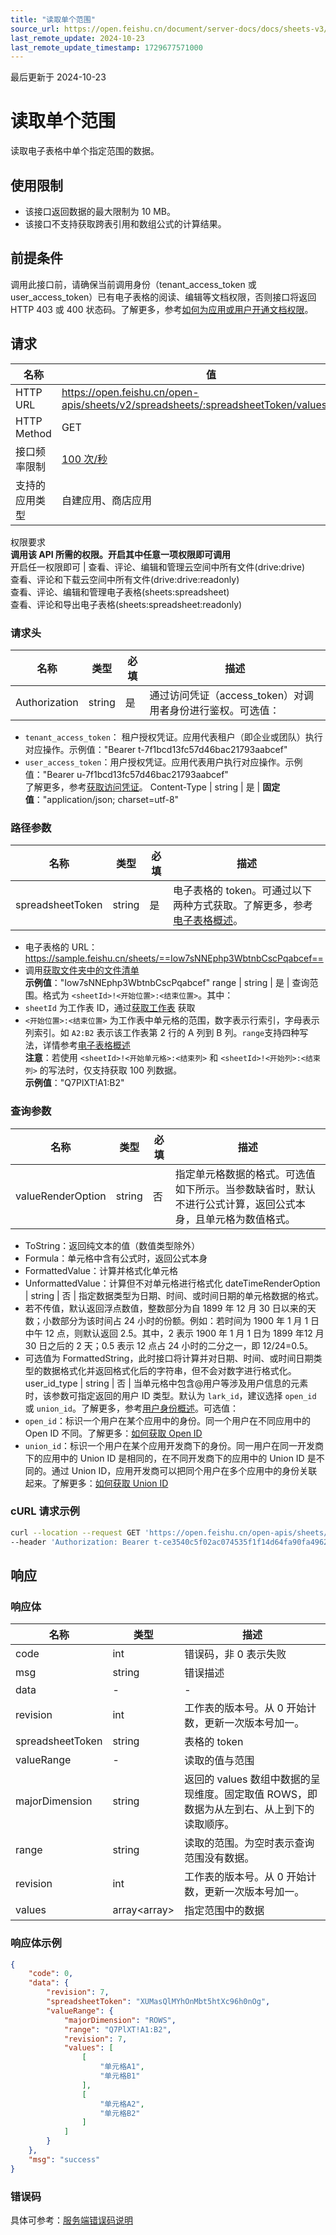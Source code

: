 ```yaml
---
title: "读取单个范围"
source_url: https://open.feishu.cn/document/server-docs/docs/sheets-v3/data-operation/reading-a-single-range
last_remote_update: 2024-10-23
last_remote_update_timestamp: 1729677571000
---
```

最后更新于 2024-10-23

# 读取单个范围

读取电子表格中单个指定范围的数据。

## 使用限制

- 该接口返回数据的最大限制为 10 MB。
- 该接口不支持获取跨表引用和数组公式的计算结果。

## 前提条件

调用此接口前，请确保当前调用身份（tenant_access_token 或 user_access_token）已有电子表格的阅读、编辑等文档权限，否则接口将返回 HTTP 403 或 400 状态码。了解更多，参考[如何为应用或用户开通文档权限](https://open.feishu.cn/document/ukTMukTMukTM/uczNzUjL3czM14yN3MTN#16c6475a)。

## 请求
名称 | 值
---|---
HTTP URL | https://open.feishu.cn/open-apis/sheets/v2/spreadsheets/:spreadsheetToken/values/:range
HTTP Method | GET
接口频率限制 | [100 次/秒](https://open.feishu.cn/document/ukTMukTMukTM/uUzN04SN3QjL1cDN)
支持的应用类型 | 自建应用、商店应用
权限要求  
 **调用该 API 所需的权限。开启其中任意一项权限即可调用**  
开启任一权限即可 | 查看、评论、编辑和管理云空间中所有文件(drive:drive)  
查看、评论和下载云空间中所有文件(drive:drive:readonly)  
查看、评论、编辑和管理电子表格(sheets:spreadsheet)  
查看、评论和导出电子表格(sheets:spreadsheet:readonly)

### 请求头

名称 | 类型 | 必填 | 描述
--- | --- | --- | ---
Authorization | string | 是 | 通过访问凭证（access_token）对调用者身份进行鉴权。可选值：  
- `tenant_access_token`：        租户授权凭证。应用代表租户（即企业或团队）执行对应操作。示例值："Bearer t-7f1bcd13fc57d46bac21793aabcef"  
- `user_access_token`：用户授权凭证。应用代表用户执行对应操作。示例值："Bearer u-7f1bcd13fc57d46bac21793aabcef"  
了解更多，参考[获取访问凭证](https://open.feishu.cn/document/ukTMukTMukTM/uMTNz4yM1MjLzUzM)。
Content-Type | string | 是 | **固定值**："application/json; charset=utf-8"

### 路径参数

名称 | 类型 | 必填 | 描述
--- | --- | --- | ---
spreadsheetToken | string | 是 | 电子表格的 token。可通过以下两种方式获取。了解更多，参考[电子表格概述](https://open.feishu.cn/document/ukTMukTMukTM/uATMzUjLwEzM14CMxMTN/overview)。  
- 电子表格的 URL：https://sample.feishu.cn/sheets/==Iow7sNNEphp3WbtnbCscPqabcef==  
- 调用[获取文件夹中的文件清单](https://open.feishu.cn/document/uAjLw4CM/ukTMukTMukTM/reference/drive-v1/file/list)  
**示例值**："Iow7sNNEphp3WbtnbCscPqabcef"
range | string | 是 | 查询范围。格式为 `<sheetId>!<开始位置>:<结束位置>`。其中：  
- `sheetId` 为工作表 ID，通过[获取工作表](https://open.feishu.cn/document/ukTMukTMukTM/uUDN04SN0QjL1QDN/sheets-v3/spreadsheet-sheet/query) 获取  
- `<开始位置>:<结束位置>` 为工作表中单元格的范围，数字表示行索引，字母表示列索引。如 `A2:B2` 表示该工作表第 2 行的 A 列到 B 列。`range`支持四种写法，详情参考[电子表格概述](https://open.feishu.cn/document/ukTMukTMukTM/uATMzUjLwEzM14CMxMTN/overview)  
**注意**：若使用 `<sheetId>!<开始单元格>:<结束列>` 和 `<sheetId>!<开始列>:<结束列>` 的写法时，仅支持获取 100 列数据。  
**示例值**："Q7PlXT!A1:B2"

### 查询参数 

名称 | 类型 | 必填 | 描述
--- | --- | --- | ---
valueRenderOption | string | 否 | 指定单元格数据的格式。可选值如下所示。当参数缺省时，默认不进行公式计算，返回公式本身，且单元格为数值格式。  
- ToString：返回纯文本的值（数值类型除外）  
- Formula：单元格中含有公式时，返回公式本身  
- FormattedValue：计算并格式化单元格  
- UnformattedValue：计算但不对单元格进行格式化
dateTimeRenderOption | string | 否 | 指定数据类型为日期、时间、或时间日期的单元格数据的格式。  
- 若不传值，默认返回浮点数值，整数部分为自 1899 年 12 月 30 日以来的天数；小数部分为该时间占 24 小时的份额。例如：若时间为 1900 年 1 月 1 日中午 12 点，则默认返回 2.5。其中，2 表示 1900 年 1 月 1 日为 1899 年12 月 30 日之后的 2 天；0.5 表示 12 点占 24 小时的二分之一，即 12/24=0.5。  
- 可选值为 FormattedString，此时接口将计算并对日期、时间、或时间日期类型的数据格式化并返回格式化后的字符串，但不会对数字进行格式化。
user_id_type | string | 否 | 当单元格中包含@用户等涉及用户信息的元素时，该参数可指定返回的用户 ID 类型。默认为 `lark_id`，建议选择 `open_id` 或 `union_id`。了解更多，参考[用户身份概述](https://open.feishu.cn/document/home/user-identity-introduction/introduction)。可选值：  
- `open_id`：标识一个用户在某个应用中的身份。同一个用户在不同应用中的 Open ID 不同。了解更多：[如何获取 Open ID](https://open.feishu.cn/document/uAjLw4CM/ugTN1YjL4UTN24CO1UjN/trouble-shooting/how-to-obtain-openid)  
- `union_id`：标识一个用户在某个应用开发商下的身份。同一用户在同一开发商下的应用中的 Union ID 是相同的，在不同开发商下的应用中的 Union ID 是不同的。通过 Union ID，应用开发商可以把同个用户在多个应用中的身份关联起来。了解更多：[如何获取 Union ID](https://open.feishu.cn/document/uAjLw4CM/ugTN1YjL4UTN24CO1UjN/trouble-shooting/how-to-obtain-union-id)

###  cURL 请求示例
```bash
curl --location --request GET 'https://open.feishu.cn/open-apis/sheets/v2/spreadsheets/XUMasQlMYhOnMbt5htXc96h0nOg/values/Q7PlXT!A1:B2?valueRenderOption=ToString&dateTimeRenderOption=FormattedString' \
--header 'Authorization: Bearer t-ce3540c5f02ac074535f1f14d64fa90fa49621c0'
```
## 响应
### 响应体

名称 | 类型 | 描述
--- | --- | ---
code | int | 错误码，非 0 表示失败
msg | string | 错误描述
data | - | -
revision | int | 工作表的版本号。从 0 开始计数，更新一次版本号加一。
spreadsheetToken | string | 表格的 token
valueRange | - | 读取的值与范围
majorDimension | string | 返回的 values 数组中数据的呈现维度。固定取值 ROWS，即数据为从左到右、从上到下的读取顺序。
range | <md-text type="field-type">string | 读取的范围。为空时表示查询范围没有数据。
<md-text type="field-name">revision | <md-text type="field-type">int | 工作表的版本号。从 0 开始计数，更新一次版本号加一。
<md-text type="field-name">values | <md-text type="field-type">array<array<Object>> | 指定范围中的数据

### 响应体示例  
```json
{
    "code": 0,
    "data": {
        "revision": 7,
        "spreadsheetToken": "XUMasQlMYhOnMbt5htXc96h0nOg",
        "valueRange": {
            "majorDimension": "ROWS",
            "range": "Q7PlXT!A1:B2",
            "revision": 7,
            "values": [
                [
                    "单元格A1",
                    "单元格B1"
                ],
                [
                    "单元格A2",
                    "单元格B2"
                ]
            ]
        }
    },
    "msg": "success"
}
```
### 错误码

具体可参考：[服务端错误码说明](https://open.feishu.cn/document/ukTMukTMukTM/ugjM14COyUjL4ITN)
